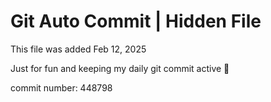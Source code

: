 # Git Auto Commit | Hidden File

This file was added Feb 12, 2025

Just for fun and keeping my daily git commit active 🤪

commit number: 448798
